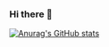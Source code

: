 ### Hi there 👋
[![Anurag's GitHub stats](https://github-readme-stats.vercel.app/api?username=overlorde&hide=stars,prs,issues&theme=radical)](https://github.com/anuraghazra/github-readme-stats)
<!--
**overlorde/overlorde** is a ✨ _special_ ✨ repository because its `README.md` (this file) appears on your GitHub profile.

Here are some ideas to get you started:

- 🔭 I’m currently working on ...
- 🌱 I’m currently learning ...
- 👯 I’m looking to collaborate on ...
- 🤔 I’m looking for help with ...
- 💬 Ask me about ...
- 📫 How to reach me: ...
- 😄 Pronouns: ...
- ⚡ Fun fact: ...
-->
